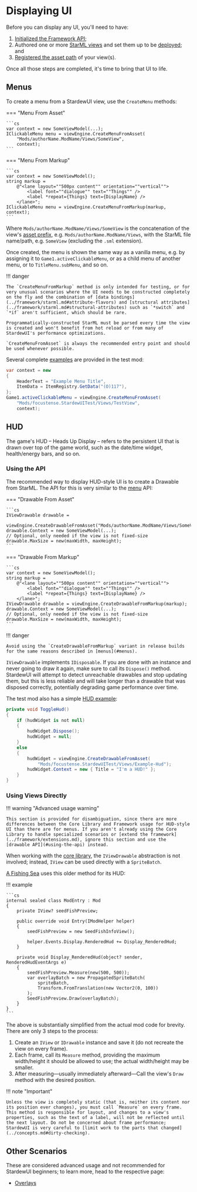 # Displaying UI

Before you can display any UI, you'll need to have:

1. [Initialized the Framework API](index.md#adding-the-api);
2. Authored one or more [StarML views](../framework/starml.md) and set them up to be [deployed](index.md#next-steps); and
3. [Registered the asset path](adding-ui-assets.md#adding-views) of your view(s).

Once all those steps are completed, it's time to bring that UI to life.

## Menus

To create a menu from a StardewUI view, use the `CreateMenu` methods:

=== "Menu From Asset"

    ```cs
    var context = new SomeViewModel(...);
    IClickableMenu menu = viewEngine.CreateMenuFromAsset(
        "Mods/authorName.ModName/Views/SomeView",
        context);
    ```

=== "Menu From Markup"

    ```cs
    var context = new SomeViewModel();
    string markup =
        @"<lane layout=""500px content"" orientation=""vertical"">
            <label font=""dialogue"" text=""Things"" />
            <label *repeat={Things} text={DisplayName} />
        </lane>";
    IClickableMenu menu = viewEngine.CreateMenuFromMarkup(markup, context);
    ```

Where `Mods/authorName.ModName/Views/SomeView` is the concatenation of the view's [asset prefix](adding-ui-assets.md#adding-views), e.g. `Mods/authorName.ModName/Views`, with the StarML file name/path, e.g. `SomeView` (excluding the `.sml` extension).

Once created, the menu is shown the same way as a vanilla menu, e.g. by assigning it to `Game1.activeClickableMenu`, or as a child menu of another menu, or to `TitleMenu.subMenu`, and so on.

!!! danger

    The `CreateMenuFromMarkup` method is only intended for testing, or for very unusual scenarios where the UI needs to be constructed completely on the fly and the combination of [data bindings](../framework/starml.md#attribute-flavors) and [structural attributes](../framework/starml.md#structural-attributes) such as `*switch` and `*if` aren't sufficient, which should be rare.
    
    Programmatically-constructed StarML must be parsed every time the view is created and won't benefit from hot reload or from many of StardewUI's performance optimizations.
    
    `CreateMenuFromAsset` is always the recommended entry point and should be used whenever possible.

Several complete [examples](https://github.com/focustense/StardewUI/blob/fba9ea25465af4caa9b341441b3a54cf3f8ba6d3/TestMod/ModEntry.cs#L58) are provided in the test mod:

```cs
var context = new
{
    HeaderText = "Example Menu Title",
    ItemData = ItemRegistry.GetData("(O)117"),
};
Game1.activeClickableMenu = viewEngine.CreateMenuFromAsset(
    "Mods/focustense.StardewUITest/Views/TestView",
    context);
```

## HUD

The game's HUD – Heads Up Display – refers to the persistent UI that is drawn over top of the game world, such as the date/time widget, health/energy bars, and so on.

### Using the API

The recommended way to display HUD-style UI is to create a Drawable from StarML. The API for this is very similar to the [menu](#menus) API:

=== "Drawable From Asset"

    ```cs
    IViewDrawable drawable =
        viewEngine.CreateDrawableFromAsset("Mods/authorName.ModName/Views/SomeView");
    drawable.Context = new SomeViewModel(...);
    // Optional, only needed if the view is not fixed-size
    drawable.MaxSize = new(maxWidth, maxHeight);
    ```

=== "Drawable From Markup"

    ```cs
    var context = new SomeViewModel();
    string markup =
        @"<lane layout=""500px content"" orientation=""vertical"">
            <label font=""dialogue"" text=""Things"" />
            <label *repeat={Things} text={DisplayName} />
        </lane>";
    IViewDrawable drawable = viewEngine.CreateDrawableFromMarkup(markup);
    drawable.Context = new SomeViewModel(...);
    // Optional, only needed if the view is not fixed-size
    drawable.MaxSize = new(maxWidth, maxHeight);
    ```

!!! danger

    Avoid using the `CreateDrawableFromMarkup` variant in release builds for the same reasons described in [menus](#menus).

`IViewDrawable` implements `IDisposable`. If you are done with an instance and never going to draw it again, make sure to call its `Dispose()` method. StardewUI will attempt to detect unreachable drawables and stop updating them, but this is less reliable and will take longer than a drawable that was disposed correctly, potentially degrading game performance over time.

The test mod also has a simple [HUD example](https://github.com/focustense/StardewUI/blob/440cb50d6bdd61228128585f29dee595527d369b/TestMod/ModEntry.cs#L117):

```cs
private void ToggleHud()
{
    if (hudWidget is not null)
    {
        hudWidget.Dispose();
        hudWidget = null;
    }
    else
    {
        hudWidget = viewEngine.CreateDrawableFromAsset(
            "Mods/focustense.StardewUITest/Views/Example-Hud");
        hudWidget.Context = new { Title = "I'm a HUD!" };
    }
}
```

### Using Views Directly

!!! warning "Advanced usage warning"

    This section is provided for disambiguation, since there are more differences between the Core Library and Framework usage for HUD-style UI than there are for menus. If you aren't already using the Core Library to handle specialized scenarios or [extend the framework](../framework/extensions.md), ignore this section and use the [drawable API](#using-the-api) instead.

When working with the [core library](../library/index.md), the `IViewDrawable` abstraction is not involved; instead, `IView` can be used directly with a `SpriteBatch`.

[A Fishing Sea](https://github.com/focustense/StardewFishingSea) uses this older method for its HUD:

!!! example

    ```cs
    internal sealed class ModEntry : Mod
    {
        private IView? seedFishPreview;
        
        public override void Entry(IModHelper helper)
        {
            seedFishPreview = new SeedFishInfoView();
            
            helper.Events.Display.RenderedHud += Display_RenderedHud;
        }
        
        private void Display_RenderedHud(object? sender, RenderedHudEventArgs e)
        {
            seedFishPreview.Measure(new(500, 500));
            var overlayBatch = new PropagatedSpriteBatch(
                spriteBatch,
                Transform.FromTranslation(new Vector2(0, 100))
            );
            SeedFishPreview.Draw(overlayBatch);
        }
    }
    ```

The above is substantially simplified from the actual mod code for brevity. There are only 3 steps to the process:

1. Create an `IView` or `IDrawable` instance and save it (do not recreate the view on every frame).
2. Each frame, call its `Measure` method, providing the maximum width/height it should be allowed to use; the actual width/height may be smaller.
3. After measuring—usually immediately afterward—Call the view's `Draw` method with the desired position.

!!! note "Important"

    Unless the view is completely static (that is, neither its content nor its position ever changes), you must call `Measure` on every frame. This method is responsible for layout, and changes to a view's properties, such as the text of a label, will not be reflected until the next layout. Do not be concerned about frame performance; StardewUI is very careful to [limit work to the parts that changed](../concepts.md#dirty-checking).

## Other Scenarios

These are considered advanced usage and not recommended for StardewUI beginners; to learn more, head to the respective page:

- [Overlays](../library/overlays.md)